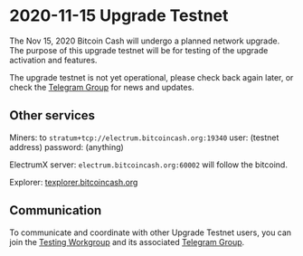 2020-11-15 Upgrade Testnet
==========================

The Nov 15, 2020 Bitcoin Cash will undergo a planned network upgrade.
The purpose of this upgrade testnet will be for testing of the upgrade activation and features.

The upgrade testnet is not yet operational, please check back again later, 
or check the [Telegram Group](https://t.me/joinchat/DUeWWkYZbVMjvwMTRFlRhw) for news and updates.

## Other services

Miners: to `stratum+tcp://electrum.bitcoincash.org:19340`
user: (testnet address) password: (anything)

ElectrumX server: `electrum.bitcoincash.org:60002` will follow the bitcoind.

Explorer: [texplorer.bitcoincash.org](https://texplorer.bitcoincash.org)

## Communication

To communicate and coordinate with other Upgrade Testnet users, you can join the [Testing Workgroup](workgroup.md) and its associated [Telegram Group](https://t.me/joinchat/DUeWWkYZbVMjvwMTRFlRhw).
